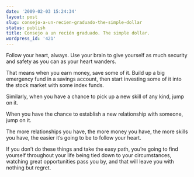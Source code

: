 ```yaml
---
date: '2009-02-03 15:24:34'
layout: post
slug: consejo-a-un-recien-graduado-the-simple-dollar
status: publish
title: Consejo a un recién graduado. The simple dollar.
wordpress_id: '421'
---
```


Follow your heart, always. Use your brain to give yourself as much security and safety as you can as your heart wanders.




That means when you earn money, save some of it. Build up a big emergency fund in a savings account, then start investing some of it into the stock market with some index funds.




Similarly, when you have a chance to pick up a new skill of any kind, jump on it.




When you have the chance to establish a new relationship with someone, jump on it.




The more relationships you have, the more money you have, the more skills you have, the easier it’s going to be to follow your heart.




If you don’t do these things and take the easy path, you’re going to find yourself throughout your life being tied down to your circumstances, watching great opportunities pass you by, and that will leave you with nothing but regret.
